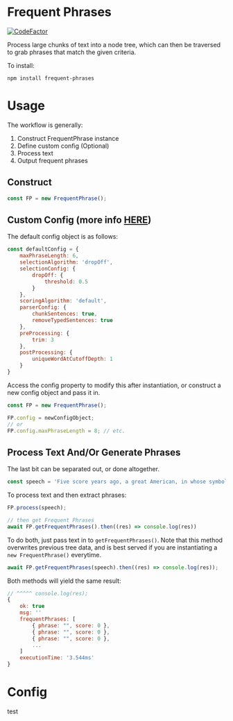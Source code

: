 # Frequent Phrases
[![CodeFactor](https://www.codefactor.io/repository/github/spokenaac/frequentphrases/badge)](https://www.codefactor.io/repository/github/spokenaac/frequentphrases)

Process large chunks of text into a node tree, which can then be traversed to grab phrases that match the given criteria.


To install:

```
npm install frequent-phrases
```

# Usage
The workflow is generally:

1. Construct FrequentPhrase instance
2. Define custom config (Optional)
3. Process text
4. Output frequent phrases

## Construct
```javascript
const FP = new FrequentPhrase();
```

## Custom Config (more info [HERE](#Config))
The default config object is as follows:
```javascript
const defaultConfig = {
    maxPhraseLength: 6,
    selectionAlgorithm: 'dropOff',
    selectionConfig: {
        dropOff: {
            threshold: 0.5
        }
    },
    scoringAlgorithm: 'default',
    parserConfig: {
        chunkSentences: true,
        removeTypedSentences: true
    },
    preProcessing: {
        trim: 3
    },
    postProcessing: {
        uniqueWordAtCutoffDepth: 1
    }
}
```

Access the config property to modify this after instantiation, or construct a new config object and pass it in.
```javascript
const FP = new FrequentPhrase();

FP.config = newConfigObject;
// or
FP.config.maxPhraseLength = 8; // etc.
```

## Process Text And/Or Generate Phrases
The last bit can be separated out, or done altogether.

```javascript
const speech = 'Five score years ago, a great American, in whose symbolic shadow' // ... MLK's I Have A Dream speech
```

To process text and then extract phrases:
```javascript
FP.process(speech);

// then get Frequent Phrases
await FP.getFrequentPhrases().then((res) => console.log(res))
```

To do both, just pass text in to `getFrequentPhrases()`. Note that this method overwrites previous tree data, and is best served if you are instantiating a `new FrequentPhrase()` everytime.
```javascript
await FP.getFrequentPhrases(speech).then((res) => console.log(res));
```

Both methods will yield the same result:
```javascript
// ^^^^^ console.log(res);
{
    ok: true
    msg: ''
    frequentPhrases: [
        { phrase: "", score: 0 },
        { phrase: "", score: 0 },
        { phrase: "", score: 0 },
        ...
    ]
    executionTime: '3.544ms'
}
```

# Config
test
